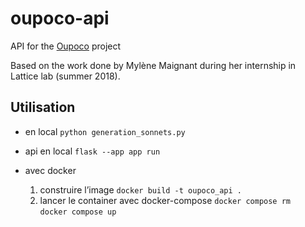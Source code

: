 # oupoco-api

API for the [Oupoco](https://oupoco.org) project  

Based on the work done by Mylène Maignant during her internship in Lattice lab (summer 2018).


## Utilisation

- en local
`python generation_sonnets.py`

- api en local
`flask --app app run`

- avec docker
  1. construire l’image
  `docker build -t oupoco_api .`
  2. lancer le container avec docker-compose
  `docker compose rm`  
  `docker compose up`
  
